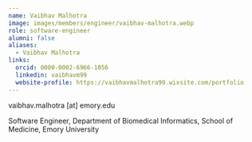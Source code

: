 ```yaml
---
name: Vaibhav Malhotra
image: images/members/engineer/vaibhav-malhotra.webp
role: software-engineer
alumni: false
aliases:
  - Vaibhav Malhotra
links:
  orcid: 0000-0002-6966-1056
  linkedin: vaibhavm99
  website-profile: https://vaibhavmalhotra99.wixsite.com/portfolio
---
```


vaibhav.malhotra [at] emory.edu

Software Engineer, Department of Biomedical Informatics, School of Medicine, Emory University